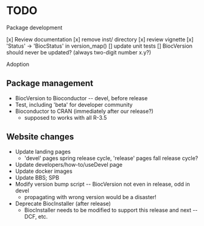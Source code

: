 # TODO

Package development

[x] Review documentation
[x] remove inst/ directory
[x] review vignette
[x] 'Status' -> 'BiocStatus' in version_map()
[] update unit tests
[] BiocVersion should never be updated? (always two-digit number x.y?)

Adoption

## Package management
- BiocVersion to Bioconductor -- devel, before release
- Test, including 'beta' for developer community
- Bioconductor to CRAN (immediately after our release?)
  - supposed to works with all R-3.5
## Website changes
- Update landing pages
  - 'devel' pages spring release cycle, 'release' pages fall release cycle?
- Update developers/how-to/useDevel page
- Update docker images
- Update BBS; SPB
- Modify version bump script -- BiocVersion not even in release, odd in devel
  - propagating with wrong version would be a disaster!
- Deprecate BiocInstaller (after release)
  - BiocInstaller needs to be modified to support this release and
    next -- DCF, etc.
